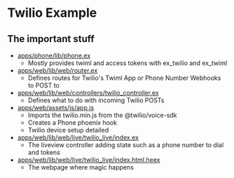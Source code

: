 # Twilio Example

## The important stuff
* [apps/phone/lib/phone.ex](https://github.com/marth141/twilio_boilerplate/blob/master/apps/phone/lib/phone.ex)
  * Mostly provides twiml and access tokens with ex_twilio and ex_twiml
* [apps/web/lib/web/router.ex](https://github.com/marth141/twilio_boilerplate/blob/master/apps/web/lib/web/router.ex)
  * Defines routes for Twilio's Twiml App or Phone Number Webhooks to POST to
* [apps/web/lib/web/controllers/twilio_controller.ex](https://github.com/marth141/twilio_boilerplate/blob/master/apps/web/lib/web/controllers/twilio_controller.ex)
  * Defines what to do with incoming Twilio POSTs
* [apps/web/assets/js/app.js](https://github.com/marth141/twilio_boilerplate/blob/master/apps/web/assets/js/app.js)
  * Imports the twilio.min.js from the @twilio/voice-sdk
  * Creates a Phone phoenix hook
  * Twilio device setup detailed
* [apps/web/lib/web/live/twilio_live/index.ex](https://github.com/marth141/twilio_boilerplate/blob/master/apps/web/lib/web/live/twilio_live/index.ex)
  * The liveview controller adding state such as a phone number to dial and tokens
* [apps/web/lib/web/live/twilio_live/index.html.heex](https://github.com/marth141/twilio_boilerplate/blob/master/apps/web/lib/web/live/twilio_live/index.html.heex)
  * The webpage where magic happens

